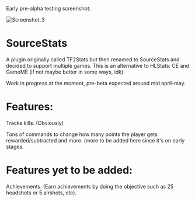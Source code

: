 Early pre-alpha testing screenshot:

![Screenshot_3](https://user-images.githubusercontent.com/49116354/113496802-88576e00-94fd-11eb-86f1-2222986da34d.jpg)

# SourceStats
A plugin originally called TF2Stats but then renamed to SourceStats and decided to support multiple games. This is an alternative to HLStats: CE and GameME (if not maybe better in some ways, idk)

Work in progress at the moment, pre-beta expected around mid april-may.

# Features:
Tracks kills. (Obviously)

Tons of commands to change how many points the player gets rewarded/subtracted and more.
(more to be added here since it's on early stages.

# Features yet to be added:
Achievements. (Earn achievements by doing the objective such as 25 headshots or 5 airshots, etc).
